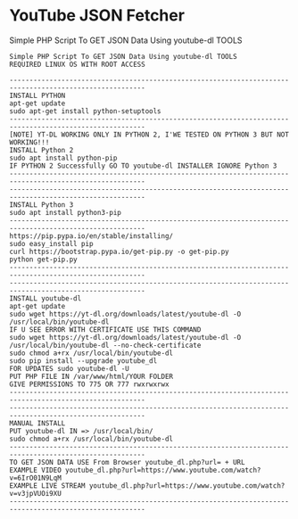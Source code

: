 # YouTube JSON Fetcher
Simple PHP Script To GET JSON Data Using youtube-dl TOOLS

    Simple PHP Script To GET JSON Data Using youtube-dl TOOLS
    REQUIRED LINUX OS WITH ROOT ACCESS

    --------------------------------------------------------------------------------------------------------
    INSTALL PYTHON
    apt-get update
    sudo apt-get install python-setuptools
    --------------------------------------------------------------------------------------------------------
    [NOTE] YT-DL WORKING ONLY IN PYTHON 2, I'WE TESTED ON PYTHON 3 BUT NOT WORKING!!!
    INSTALL Python 2
    sudo apt install python-pip
    IF PYTHON 2 Successfully GO TO youtube-dl INSTALLER IGNORE Python 3
    --------------------------------------------------------------------------------------------------------
    --------------------------------------------------------------------------------------------------------
    INSTALL Python 3
    sudo apt install python3-pip 
    --------------------------------------------------------------------------------------------------------
    https://pip.pypa.io/en/stable/installing/
    sudo easy_install pip
    curl https://bootstrap.pypa.io/get-pip.py -o get-pip.py
    python get-pip.py
    --------------------------------------------------------------------------------------------------------
    --------------------------------------------------------------------------------------------------------
    INSTALL youtube-dl
    apt-get update
    sudo wget https://yt-dl.org/downloads/latest/youtube-dl -O /usr/local/bin/youtube-dl
    IF U SEE ERROR WITH CERTIFICATE USE THIS COMMAND
    sudo wget https://yt-dl.org/downloads/latest/youtube-dl -O /usr/local/bin/youtube-dl --no-check-certificate
    sudo chmod a+rx /usr/local/bin/youtube-dl
    sudo pip install --upgrade youtube_dl
    FOR UPDATES sudo youtube-dl -U
    PUT PHP FILE IN /var/www/html/YOUR FOLDER
    GIVE PERMISSIONS TO 775 OR 777 rwxrwxrwx
    --------------------------------------------------------------------------------------------------------
    --------------------------------------------------------------------------------------------------------
    MANUAL INSTALL
    PUT youtube-dl IN => /usr/local/bin/
    sudo chmod a+rx /usr/local/bin/youtube-dl
    --------------------------------------------------------------------------------------------------------
    TO GET JSON DATA USE From Browser youtube_dl.php?url= + URL
    EXAMPLE VIDEO youtube_dl.php?url=https://www.youtube.com/watch?v=6IrO01N9LqM
    EXAMPLE LIVE STREAM youtube_dl.php?url=https://www.youtube.com/watch?v=v3jpVUOi9XU
    --------------------------------------------------------------------------------------------------------
